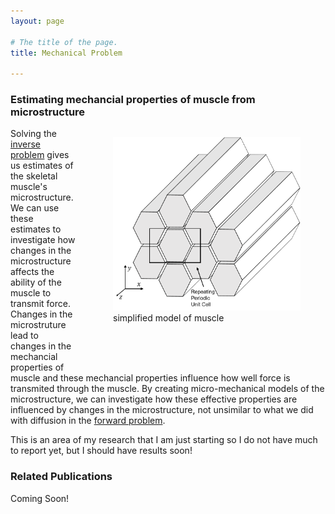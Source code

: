 ```yaml
---
layout: page

# The title of the page.
title: Mechanical Problem

---
```

### Estimating mechancial properties of muscle from microstructure

<figure style="float: right; padding-top:0px;  padding-left:20px; padding-bottom:50px;">
<img src="/assets/img/muscle_schematic.png"  width="300">     
<figcaption>simplified model of muscle</figcaption>
</figure>

Solving the [inverse problem](/pages/inverse-problem/) gives us estimates of the skeletal muscle's microstructure. We can use these estimates to investigate how changes in the microstructure affects the ability of the muscle to transmit force. Changes in the microstruture lead to changes in the mechancial properties of muscle and these mechancial properties influence how well force is transmited through the muscle. By creating micro-mechanical models of the microstructure, we can investigate how these effective properties are influenced by changes in the microstructure, not unsimilar to what we did with diffusion in the [forward problem](/pages/forward-problem/). 

This is an area of my research that I am just starting so I do not have much to report yet, but I should have results soon!

### Related Publications

Coming Soon!
